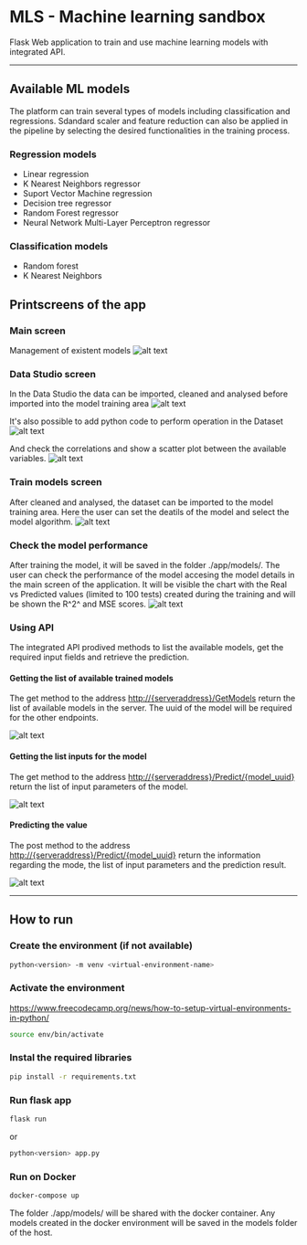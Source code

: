 # MLS - Machine learning sandbox
Flask Web application to train and use machine learning models with integrated API.
***
## Available ML models
The platform can train several types of models including classification and regressions.
Sdandard scaler and feature reduction can also be applied in the pipeline by selecting the desired functionalities in the training process.

### Regression models
- Linear regression
- K Nearest Neighbors regressor
- Suport Vector Machine regression
- Decision tree regressor
- Random Forest regressor
- Neural Network Multi-Layer Perceptron regressor

### Classification models
- Random forest
- K Nearest Neighbors


## Printscreens of the app

### Main screen
Management of existent models
![alt text](./screenshots/index.jpg?raw=true)

### Data Studio screen
In the Data Studio the data can be imported, cleaned and analysed before imported into the model training area
![alt text](./screenshots/datastudio.jpg?raw=true)

It's also possible to add python code to perform operation in the Dataset
![alt text](./screenshots/scripting.jpg?raw=true)

And check the correlations and show a scatter plot between the available variables.
![alt text](./screenshots/scatter.jpeg?raw=true)

### Train  models screen
After cleaned and analysed, the dataset can be imported to the model training area.
Here the user can set the deatils of the model and select the model algorithm.
![alt text](./screenshots/models.jpeg?raw=true)

### Check the model performance
After training the model, it will be saved in the folder ./app/models/. The user can check the performance of the model accesing the model details in the main screen of the application. It will be visible the chart with the Real vs Predicted values (limited to 100 tests) created during the training and will be shown the R^2^ and MSE scores.
![alt text](./screenshots/details.jpeg?raw=true)

### Using API
The integrated API prodived methods to list the available models, get the required input fields and retrieve the prediction.

#### Getting the list of available trained models
The get method to the address <http://{serveraddress}/GetModels> return the list of available models in the server. The uuid of the model will be required for the other endpoints.

![alt text](./screenshots/apigetmodels.jpg?raw=true)

#### Getting the list inputs for the model
The get method to the address <http://{serveraddress}/Predict/{model_uuid}> return the list of input parameters of the model.

![alt text](./screenshots/apipredictget.jpg?raw=true)

#### Predicting the value
The post method to the address <http://{serveraddress}/Predict/{model_uuid}> return the information regarding the mode, the list of input parameters and the prediction result.

![alt text](./screenshots/apipredictpost.jpg?raw=true)

***
## How to run

### Create the environment (if not available)
```bash
python<version> -m venv <virtual-environment-name>
```

### Activate the environment
<https://www.freecodecamp.org/news/how-to-setup-virtual-environments-in-python/>
```bash
source env/bin/activate
```

### Instal the required libraries
```bash
pip install -r requirements.txt
```

### Run flask app
```bash
flask run
```
or
```bash
python<version> app.py
```

### Run on Docker
```bash
docker-compose up
```
The folder ./app/models/ will be shared with the docker container. Any models created in the docker environment will be saved in the models folder of the host.
